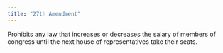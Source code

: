 ```yaml
---
title: "27th Amendment"
---
```

Prohibits any law that increases or decreases the salary of members of congress until the next house of representatives take their seats.

